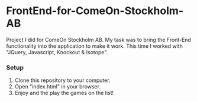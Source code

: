 # FrontEnd-for-ComeOn-Stockholm-AB
Project I did for ComeOn Stockholm AB. My task was to bring the Front-End functionality into the application to make it work. This time I worked with "JQuery, Javascript, Knockout &amp; Isotope".

<h3>Setup</h3>

 1. Clone this repository to your computer.
 2. Open "index.html" in your browser.
 3. Enjoy and the play the games on the list!
